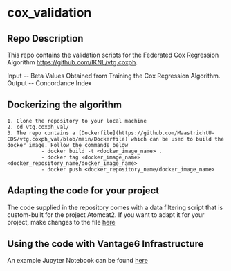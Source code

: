 # cox_validation

## Repo Description

This repo contains the validation scripts for the Federated Cox Regression Algorithm https://github.com/IKNL/vtg.coxph. 

Input -- Beta Values Obtained from Training the Cox Regression Algorithm.
Output -- Concordance Index

## Dockerizing the algorithm
    1. Clone the repository to your local machine 
    2. cd vtg.coxph_val/
    3. The repo contains a [Dockerfile](https://github.com/MaastrichtU-CDS/vtg.coxph_val/blob/main/Dockerfile) which can be used to build the docker image. Follow the commands below 
               - docker build -t <docker_image_name> . 
               - docker tag <docker_image_name> <docker_repository_name/docker_image_name>
               - docker push <docker_repository_name/docker_image_name> 

## Adapting the code for your project 
The code supplied in the repository comes with a data filtering script that is custom-built for the project Atomcat2. If you want to adapt it for your project, make changes to the file [here](https://github.com/MaastrichtU-CDS/vtg.coxph_val/blob/main/coxph_validate/apply_filters.py)


## Using the code with Vantage6 Infrastructure

An example Jupyter Notebook can be found [here](https://github.com/MaastrichtU-CDS/vtg.coxph_val/blob/main/atomCAT2validation.ipynb)


  



